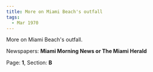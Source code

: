 ```yaml
---  
title: More on Miami Beach's outfall  
tags:  
  - Mar 1970  
---  
```

  
More on Miami Beach's outfall.  
  
Newspapers: **Miami Morning News or The Miami Herald**  
  
Page: **1**, Section: **B** 
